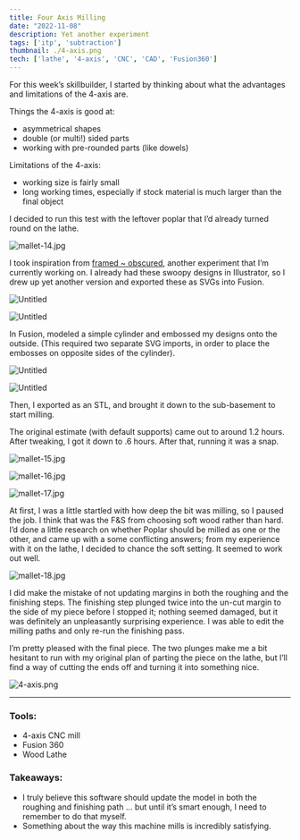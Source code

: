 ```yaml
---
title: Four Axis Milling
date: "2022-11-08"
description: Yet another experiment
tags: ['itp', 'subtraction']
thumbnail: ./4-axis.png
tech: ['lathe', '4-axis', 'CNC', 'CAD', 'Fusion360']
---
```

For this week’s skillbuilder, I started by thinking about what the advantages and limitations of the 4-axis are.

Things the 4-axis is good at:

- asymmetrical shapes
- double (or multi!) sided parts
- working with pre-rounded parts (like dowels)

Limitations of the 4-axis:

- working size is fairly small
- long working times, especially if stock material is much larger than the final object

I decided to run this test with the leftover poplar that I’d already turned round on the lathe.

![mallet-14.jpg](./mallet-14.jpg)

I took inspiration from [framed ~ obscured](https://www.leiac.me/content/2022/2022-10-14_framed-obscured/), another experiment that I’m currently working on. I already had these swoopy designs in Illustrator, so I drew up yet another version and exported these as SVGs into Fusion.

![Untitled](./Untitled.png)

![Untitled](./Untitled-1.png)

In Fusion, modeled a simple cylinder and embossed my designs onto the outside. (This required two separate SVG imports, in order to place the embosses on opposite sides of the cylinder).

![Untitled](./Untitled-2.png)

![Untitled](./Untitled-3.png)

Then, I exported as an STL, and brought it down to the sub-basement to start milling.

The original estimate (with default supports) came out to around 1.2 hours. After tweaking, I got it down to .6 hours. After that, running it was a snap.

![mallet-15.jpg](./mallet-15.jpg)

![mallet-16.jpg](./mallet-16.jpg)

![mallet-17.jpg](./mallet-17.jpg)

At first, I was a little startled with how deep the bit was milling, so I paused the job. I think that was the F&S from choosing soft wood rather than hard. I’d done a little research on  whether Poplar should be milled as one or the other, and came up with a some conflicting answers; from my experience with it on the lathe, I decided to chance the soft setting. It seemed to work out well.

![mallet-18.jpg](./mallet-18.jpg)

I did make the mistake of not updating margins in both the roughing and the finishing steps. The finishing step plunged twice into the un-cut margin to the side of my piece before I stopped it; nothing seemed damaged, but it was definitely an unpleasantly surprising experience. I was able to edit the milling paths and only re-run the finishing pass.

I’m pretty pleased with the final piece. The two plunges make me a bit hesitant to run with my original plan of parting the piece on the lathe, but I’ll find a way of cutting the ends off and turning it into something nice.

![4-axis.png](./4-axis.png)

---

### Tools:

- 4-axis CNC mill
- Fusion 360
- Wood Lathe

### Takeaways:

- I truly believe this software should update the model in both the roughing and finishing path … but until it’s smart enough, I need to remember to do that myself.
- Something about the way this machine mills is incredibly satisfying.
